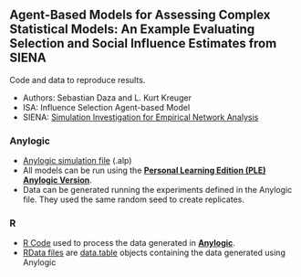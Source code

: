 ## Agent-Based Models for Assessing Complex Statistical Models: An Example Evaluating Selection and Social Influence Estimates from SIENA

Code and data to reproduce results.

- Authors: Sebastian Daza and L. Kurt Kreuger
- ISA: Influence Selection Agent-based Model
- SIENA: [Simulation Investigation for Empirical Network Analysis](https://www.stats.ox.ac.uk/~snijders/siena/)

### Anylogic

 - [Anylogic simulation file](https://github.com/sdaza/isa-siena/tree/master/Anylogic) (.alp)
 - All models can be run using the [**Personal Learning Edition (PLE) Anylogic Version**](https://www.anylogic.com/downloads/).
 - Data can be generated running the experiments defined in the Anylogic file. They used the same random seed to create replicates.

### R

 - [R Code](https://github.com/sdaza/isa-siena/tree/master/R) used to process the data generated in [**Anylogic**](https://www.anylogic.com/downloads/).
 - [RData files](https://github.com/sdaza/isa-siena/tree/master/data) are [data.table](https://github.com/Rdatatable/data.table/wiki) objects containing the data generated using Anylogic
